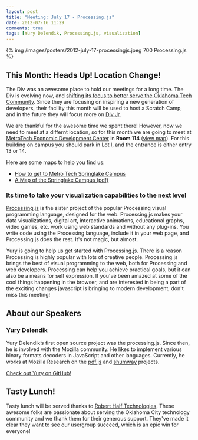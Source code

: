 ```yaml
---
layout: post
title: "Meeting: July 17 - Processing.js"
date: 2012-07-16 11:29
comments: true
tags: [Yury Delendik, Processing.js, visualization]
---
```


{% img /images/posters/2012-july-17-processingjs.jpeg 700 Processing.js %}

## This Month: Heads Up! Location Change!

The Div was an awesome place to hold our meetings for a long time. The Div is evolving now, and [shifting its focus to better serve the Oklahoma Tech Community](http://thediv.org/2012/06/18/our-new-focus-and-pivot/). Since they are focusing on inspiring a new generation of developers, their facility this month will be used to host a Scratch Camp, and in the future they will focus more on [Div Jr](http://thediv.org/div-jr-program/). 

We are thankful for the awesome time we spent there! However, now we
need to meet at a differnt location, so for this month we are going to
meet at [MetroTech Economic Development Center](http://www.metrotech.edu/campuses/edc.html) in **Room 114** ([view map](http://goo.gl/maps/2L30)). For this building on campus you should park in Lot I, and the entrance is either entry 13 or 14.

Here are some maps to help you find us:  
 * [How to get to Metro Tech Springlake Campus](http://goo.gl/maps/3uo6)  
 * [A Map of the Springlake Campus (pdf)](http://www.metrotech.edu/campuses/springlakemap.pdf)  

### Its time to take your visualization capabilities to the next level 

[Processing.js](http://processingjs.org) is the sister project of the popular Processing visual programming language, designed for the web. Processing.js makes your data visualizations, digital art, interactive animations, educational graphs, video games, etc. work using web standards and without any plug-ins. You write code using the Processing language, include it in your web page, and Processing.js does the rest. It's not magic, but almost. 

Yury is going to help us get started with Processing.js. There is a reason Processing is highly popular with lots of creative people. Processing.js brings the best of visual programming to the web, both for Processing and web developers.   Processing can help you achieve practical goals, but it can also be a means for self expression. If you've been amazed at some of the cool things happening in the browser, and are interested in being a part of the exciting changes javascript is bringing to modern development; don't miss this meeting! 

<!-- more -->

## About our Speakers

### Yury Delendik

Yury Delendik’s first open source project was the processing.js. Since then, he is involved with the Mozilla community. He likes to implement various binary formats decoders in JavaScript and other languages. Currently, he works at Mozilla Research on the [pdf.js](http://andreasgal.com/2011/06/15/pdf-js/) and [shumway](https://github.com/mozilla/shumway) projects.

[Check out Yury on GitHub!](https://github.com/yurydelendik)

## Tasty Lunch!

Tasty lunch will be served thanks to [Robert Half Technologies](http://www.roberthalftechnology.com/). These awesome folks are passionate about serving the Oklahoma City technology community and we thank them for their generous support. They've made it clear they want to see our usergroup succeed, which is an epic win for everyone!

